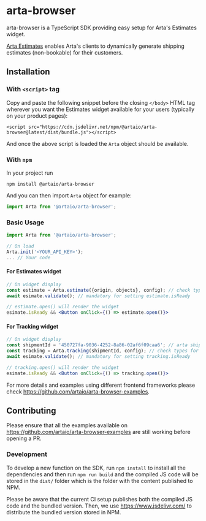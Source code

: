 # arta-browser

arta-browser is a TypeScript SDK providing easy setup for Arta's Estimates widget.

[Arta Estimates](https://manual.arta.io/guides/solutions/no-code/estimates/estimates-widget) enables Arta's clients to dynamically generate shipping estimates (non-bookable) for their customers.

## Installation

### With `<script>` tag

Copy and paste the following snippet before the closing `</body>` HTML tag wherever you want the Estimates widget available for your users (typically on your product pages):

```
<script src="https://cdn.jsdelivr.net/npm/@artaio/arta-browser@latest/dist/bundle.js"></script>
```

And once the above script is loaded the `Arta` object should be available.

### With `npm`

In your project run
```
npm install @artaio/arta-browser
```

And you can then import `Arta` object for example:

```js
import Arta from '@artaio/arta-browser';
```

### Basic Usage
```jsx
import Arta from '@artaio/arta-browser';

// On load
Arta.init('<YOUR_API_KEY>');
... // Your code
```

#### For Estimates widget
```jsx
// On widget display
const estimate = Arta.estimate({origin, objects}, config); // check types for more details
await esimate.validate(); // mandatory for setting estimate.isReady

// estimate.open() will render the widget
esimate.isReady && <Button onClick={() => estimate.open()}>
```

#### For Tracking widget
```jsx
// On widget display
const shipmentId = '450727fa-9036-4252-8a86-02af6f09caa6'; // arta shipment UUId
const tracking = Arta.tracking(shipmentId, config); // check types for more details
await esimate.validate(); // mandatory for setting tracking.isReady

// tracking.open() will render the widget
esimate.isReady && <Button onClick={() => tracking.open()}>
```

For more details and examples using different frontend frameworks please check https://github.com/artaio/arta-browser-examples.

## Contributing

Please ensure that all the examples available on https://github.com/artaio/arta-browser-examples are still working before opening a PR.

### Development

To develop a new function on the SDK, run `npm install` to install all the dependencies and then run `npm run build` and the compiled JS code will be stored in the `dist/` folder which is the folder with the content published to NPM.

Please be aware that the current CI setup publishes both the compiled JS code and the bundled version. Then, we use https://www.jsdelivr.com/ to distribute the bundled version stored in NPM.
